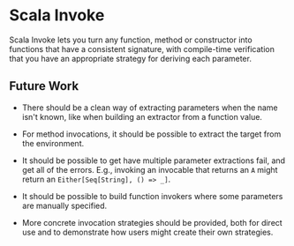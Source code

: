 Scala Invoke
============

Scala Invoke lets you turn any function, method or constructor into functions that have a consistent signature, 
with compile-time verification that you have an appropriate strategy for deriving each parameter. 


Future Work
-----------

- There should be a clean way of extracting parameters when the name isn't known,
  like when building an extractor from a function value.  

- For method invocations, it should be possible to extract the target from the environment.

- It should be possible to get have multiple parameter extractions fail,
  and get all of the errors. E.g., invoking an invocable that returns an `A` might return an `Either[Seq[String], () => _]`.

- It should be possible to build function invokers where some parameters are manually specified.

- More concrete invocation strategies should be provided,
  both for direct use and to demonstrate how users might create their own strategies.
